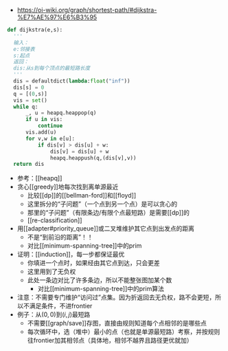 - https://oi-wiki.org/graph/shortest-path/#dijkstra-%E7%AE%97%E6%B3%95
```python
def dijkstra(e,s):
  '''
  输入：
  e:邻接表
  s:起点
  返回：
  dis:从s到每个顶点的最短路长度
  '''
  dis = defaultdict(lambda:float("inf"))
  dis[s] = 0
  q = [(0,s)]
  vis = set()
  while q:
      _, u = heapq.heappop(q)
      if u in vis:
          continue
      vis.add(u)
      for v,w in e[u]:
          if dis[v] > dis[u] + w:
              dis[v] = dis[u] + w
              heapq.heappush(q,(dis[v],v))
  return dis
```
- 参考：[[heapq]]
- 贪心[[greedy]]地每次找到离单源最近
  - 比较[[dp]]的[[bellman-ford]]和[[floyd]]
  - 这里拆分的“子问题”（一个点到另一个点）是可以贪心的
  - 那里的“子问题”（有限条边/有限个点最短路）是需要[[dp]]的
  - [[re-classification]]
- 用[[adapter#priority_queue]]或二叉堆维护其它点到出发点的距离
  - 不是“到前沿的距离”！！
  - 对比[[minimum-spanning-tree]]中的prim
- 证明：[[induction]]，每一步都保证最优
  - 你填进一个点时，如果经由其它点到达，只会更差
  - 这里用到了无负权
  - 此处一条边对比了许多条边，所以不能整张图加某个数
    - 对比[[minimum-spanning-tree]]中的prim算法
- 注意：不需要专门维护“访问过”点集。因为折返回去无负权，路不会更短，所以不满足条件，不进frontier
- 例子：从$(0,0)$到$(i,j)$最短路
  - 不需要[[graph/save]]存图，直接由规则知道每个点相邻的是哪些点
  - 每次循环中，选（堆中）最小的点（也就是单源最短路）考察，并按规则往frontier加其相邻点（具体地，相邻不越界且路径更优就加）